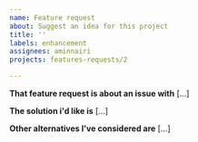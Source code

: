 ```yaml
---
name: Feature request
about: Suggest an idea for this project
title: ''
labels: enhancement
assignees: aminnairi
projects: features-requests/2

---
```


**That feature request is about an issue with** [...]

**The solution i'd like is** [...]

**Other alternatives I've considered are** [...]
